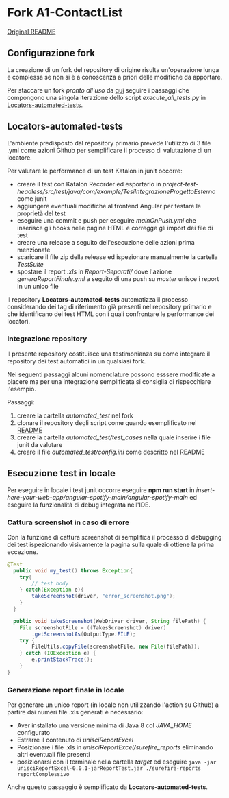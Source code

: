 # Fork A1-ContactList

[Original README](https://github.com/reverse-unina/A1-ContactList)

## Configurazione fork
La creazione di un fork del repository di origine risulta un'operazione lunga e complessa se non si è a conoscenza a priori delle modifiche da apportare.

Per staccare un fork _pronto all'uso_ da [qui](https://github.com/reverse-unina/A1-ContactList) seguire i passaggi che compongono una singola iterazione dello script _execute_all_tests.py_ in [Locators-automated-tests](https://github.com/ares-17/locators-automated-tests).

## Locators-automated-tests
L'ambiente predisposto dal repository primario prevede l'utilizzo di 3 file .yml come azioni Github per semplificare il processo di valutazione di un locatore.

Per valutare le performance di un test Katalon in junit occorre:
- creare il test con Katalon Recorder ed esportarlo in _project-test-headless/src/test/java/com/example/TesiIntegrazioneProgettoEsterno_ come junit
- aggiungere eventuali modifiche al frontend Angular per testare le proprietà del test
- eseguire una commit e push per eseguire _mainOnPush.yml_ che inserisce gli hooks nelle pagine HTML e corregge gli import dei file di test
- creare una release a seguito dell'esecuzione delle azioni prima menzionate
- scaricare il file zip della release ed ispezionare manualmente la cartella _TestSuite_
- spostare il report _.xls_ in _Report-Separati/_ dove l'azione _generaReportFinale.yml_ a seguito di una push su _master_ unisce i report in un unico file

Il repository **Locators-automated-tests** automatizza il processo considerando dei tag di riferimento già presenti nel repository primario e che identificano dei test HTML con i quali confrontare le performance dei locatori.

### Integrazione repository
Il presente repository costituisce una testimonianza su come integrare il repository dei test automatici in un qualsiasi fork.

Nei seguenti passaggi alcuni nomenclature possono esssere modificate a piacere ma per una integrazione semplificata si consiglia di rispecchiare l'esempio.

Passaggi:
1. creare la cartella _automated\_test_ nel fork
2. clonare il repository degli script come quando esemplificato nel [README](https://github.com/ares-17/locators-automated-tests)
3. creare la cartella _automated\_test/test\_cases_ nella quale inserire i file junit da valutare
4. creare il file _automated\_test/config.ini_ come descritto nel README

## Esecuzione test in locale
Per eseguire in locale i test junit occorre eseguire **npm run start** in _insert-here-your-web-app/angular-spotify-main/angular-spotify-main_ ed eseguire la funzionalità di debug integrata nell'IDE.

### Cattura screenshot in caso di errore
Con la funzione di cattura screenshot di semplifica il processo di debugging dei test ispezionando visivamente la pagina sulla quale di ottiene la prima eccezione.

```java
@Test
  public void my_test() throws Exception{
    try{
        // test body
    } catch(Exception e){
        takeScreenshot(driver, "error_screenshot.png");
    }
  }

  public void takeScreenshot(WebDriver driver, String filePath) {
    File screenshotFile = ((TakesScreenshot) driver)
        .getScreenshotAs(OutputType.FILE);
    try {
        FileUtils.copyFile(screenshotFile, new File(filePath));
    } catch (IOException e) {
        e.printStackTrace();
    }
}
```
### Generazione report finale in locale
Per generare un unico report (in locale non utilizzando l'action su Github) a partire dai numeri file .xls generati è necessario:
- Aver installato una versione minima di Java 8 col _JAVA_HOME_ configurato
- Estrarre il contenuto di _unisciReportExcel_
- Posizionare i file .xls in _unisciReportExcel/surefire_reports_ eliminando altri eventuali file presenti
- posizionarsi con il terminale nella cartella _target_ ed eseguire `java -jar unisciReportExcel-0.0.1-jarReportTest.jar ./surefire-reports reportComplessivo`

Anche questo passaggio è semplificato da **Locators-automated-tests**.